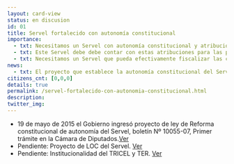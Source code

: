 ```yaml
---
layout: card-view
status: en discusion
id: 01
title: Servel fortalecido con autonomía constitucional
importance:
  - txt: Necesitamos un Servel con autonomía constitucional y atribuciones de fiscalización, dotación de personal y presupuesto adecuado para cumplir su rol.
  - txt: Este Servel debe debe contar con estas atribuciones para las próximas elecciones municipales.
  - txt: Necesitamos un Servel que pueda efectivamente fiscalizar las campañas electorales y su financiamiento.
news:
  - txt: El proyecto que establece la autonomía constitucional del Servel fue aprobado por la Cámara de Diputados y será discutido próximamente en el Senado.
citizens_cnt: [0,0,0]
details: true
permalink: /servel-fortalecido-con-autonomia-constitucional.html
description: 
twitter_img: 
---
```


* 19 de mayo de 2015 el Gobierno ingresó proyecto de ley de Reforma constitucional de autonomía del Servel, boletín Nº 10055-07, Primer trámite en la Cámara de Diputados.<a href="http://camara.cl/pley/pley_detalle.aspx?prmID=10478&prmBL=10055-07" target="_blank">Ver</a>
* Pendiente: Proyecto de LOC del Servel. <a href="http://www.agendadeprobidad.gob.cl/?ver=2291" target="_blank">Ver</a>
* Pendiente: Institucionalidad del TRICEL y TER. <a href="http://www.agendadeprobidad.gob.cl/?ver=2288" target="_blank">Ver</a>